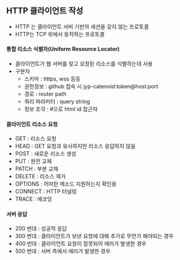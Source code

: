 ## HTTP 클라이언트 작성

- HTTP 는 클라이언트 서버 기반의 세션을 갖지 않는 프로토콜
- HTTP는 TCP 위에서 동작하는 프로토콜
  
#### 통합 리소스 식별자(Uniform Resource Locator)
- 클라이언트가 웹 서버를 찾고 요청된 리소스를 식별하는데 사용
- 구분자
  - 스키마 : https, wss 등등
  - 권한정보 : github 접속 시 jyp-catenoid:token@host:port
  - 경로 : router path
  - 쿼리 파라미터 : query string
  - 정보 조각 : #으로 html id 접근자

#### 클라이언트 리소스 요청
- GET : 리소스 요청
- HEAD : GET 요청과 유사하지만 리소스 응답하지 않음
- POST : 새로운 리소스 생성
- PUT : 완전 교체
- PATCH : 부분 교체
- DELETE : 리소스 제거
- OPTIONS : 어떠한 메소드 지원하는지 확인용
- CONNECT : HTTP 터널링
- TRACE : 에코잉
  
#### 서버 응답
- 200 번대 : 성공적 응답
- 300 번대 : 클라이언트가 보낸 요청에 대해 추가로 무언가 해야되는 경우
- 400 번대 : 클라이언트 요청이 잘못되어 에러가 발생한 경우
- 500 번대 : 서버 측에서 에러가 발생한 경우

